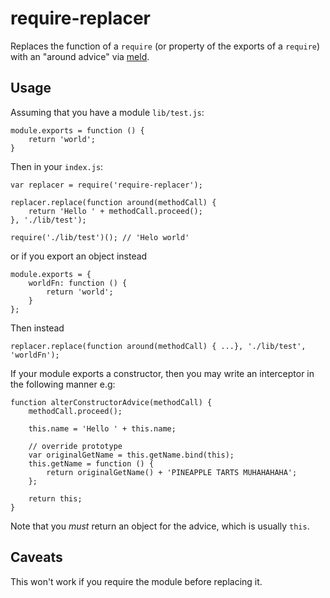 # require-replacer

Replaces the function of a `require` (or property of the exports of a `require`) with an "around advice" via [meld][1].

## Usage

Assuming that you have a module `lib/test.js`:

```
module.exports = function () {
	return 'world';
}
```

Then in your `index.js`:

```
var replacer = require('require-replacer');

replacer.replace(function around(methodCall) { 
	return 'Hello ' + methodCall.proceed();
}, './lib/test');

require('./lib/test')(); // 'Helo world'
```

or if you export an object instead

```
module.exports = {
	worldFn: function () {
		return 'world';
	}
};
```

Then instead

```
replacer.replace(function around(methodCall) { ...}, './lib/test', 'worldFn');
```

If your module exports a constructor, then you may write an interceptor in the following manner e.g:

```
function alterConstructorAdvice(methodCall) {
	methodCall.proceed();

	this.name = 'Hello ' + this.name;

	// override prototype
	var originalGetName = this.getName.bind(this);
	this.getName = function () {
		return originalGetName() + 'PINEAPPLE TARTS MUHAHAHAHA';
	};

	return this;
}
```

Note that you _must_ return an object for the advice, which is usually `this`.

## Caveats

This won't work if you require the module before replacing it.

[1]: https://github.com/cujojs/meld